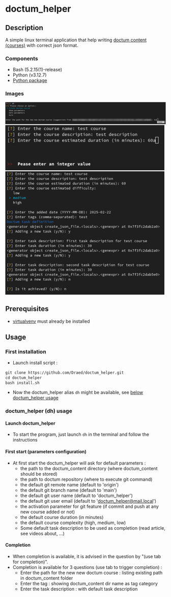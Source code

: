 # doctum_helper

## Description

A simple linux terminal application that help writing [doctum content (courses)](https://github.com/Draed/doctum_content) with correct json format.

### Components 

- Bash (5.2.15(1)-release)
- Python (v3.12.7)
- [Python package](./src/requirements.txt)

### Images

<img src="./images/json_file_completion.png" alt="json_file_completion" width="1000"/>
<img src="./images/validator.png" alt="validator" width="500"/>
<img src="./images/full_app.png" alt="full_app" width="500"/>

## Prerequisites 

- [virtualvenv](https://virtualenv.pypa.io/en/latest/installation.html) must already be installed

## Usage

### First installation 

- Launch install script :
```shell
git clone https://github.com/Draed/doctum_helper.git
cd doctum_helper
bash install.sh
```

- Now the doctum_helper alias `dh` might be available, see [below doctum_helper usage](#doctum_helper-usage)

### doctum_helper (dh) usage

#### Launch doctum_helper 
- To start the program, just launch `dh` in the terminal and follow the instructions

#### First start (parameters configuration)
- At first start the doctum_helper will ask for default parameters :
    - the path to the doctum_content directory (where doctum_content should be stored)
    - the path to doctum repository (where to execute git command)
    - the default git remote name (default to 'origin')
    - the default git branch name (default to 'main')
    - the default git user name (default to 'doctum_helper')
    - the default git user email (default to 'doctum_helper@mail.local')
    - the activation parameter for git feature (if commit and push at any new course added or not)
    - the default course duration (in minutes)
    - the default course complexity (high, medium, low)
    - Some default task description to be used as completion (read article, see videos about, ...)

#### Completion
- When completion is available, it is advised in the question by "(use tab for completion)".
- Completion is available for 3 questions (use tab to trigger completion) :
    - Enter the path for the new new doctum course : listing existing path in doctum_content folder 
    - Enter the tag : showing doctum_content dir name as tag category
    - Enter the task description : with default task description
